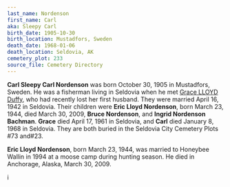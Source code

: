 ```yaml
---
last_name: Nordenson
first_name: Carl
aka: Sleepy Carl
birth_date: 1905-10-30
birth_location: Mustadfors, Sweden
death_date: 1968-01-06
death_location: Seldovia, AK
cemetery_plot: 233
source_file: Cemetery Directory
---
```

**Carl  Sleepy Carl Nordenson** was born October 30, 1905 in Mustadfors,
Sweden. He was a fisherman living in Seldovia when he met [Grace LLOYD
Duffy](Lloyd%20FAMILY.md), who had recently lost her first husband. They
were married April 16, 1942 in Seldovia. Their children were **Eric
Lloyd Nordenson**, born March 23, 1944, died March 30, 2009, **Bruce
Nordenson**, and **Ingrid Nordenson Bachman**. **Grace** died April 17,
1961 in Seldovia, and **Carl** died January 8, 1968 in Seldovia. They
are both buried in the Seldovia City Cemetery Plots \#73 and\#23.

**Eric Lloyd Nordenson**, born March 23, 1944, was married to Honeybee
Wallin in 1994 at a moose camp during hunting season. He died in
Anchorage, Alaska, March 30, 2009.


i
